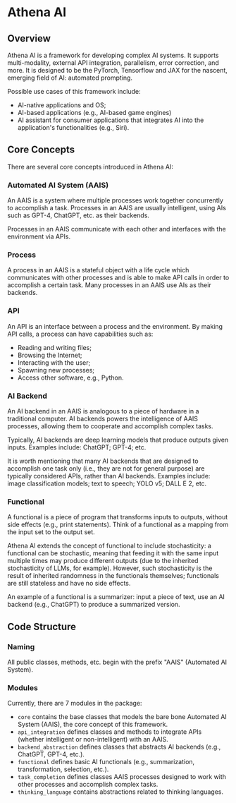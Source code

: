 # Athena AI

## Overview

Athena AI is a framework for developing complex AI systems.
It supports multi-modality, external API integration,
parallelism, error correction, and more.
It is designed to be the PyTorch, Tensorflow and JAX for the
nascent, emerging field of AI: automated prompting.

Possible use cases of this framework include:

- AI-native applications and OS;
- AI-based applications (e.g., AI-based game engines)
- AI assistant for consumer applications that integrates
AI into the application's functionalities (e.g., Siri).

## Core Concepts

There are several core concepts introduced in Athena AI:

### Automated AI System (AAIS)

An AAIS is a system where multiple processes work together
concurrently to accomplish a task.
Processes in an AAIS are usually intelligent, using AIs
such as GPT-4, ChatGPT, etc. as their backends.

Processes in an AAIS communicate with each other and interfaces
with the environment via APIs.

### Process

A process in an AAIS is a stateful object with a life cycle
which communicates with other processes and is able to make
API calls in order to accomplish a certain task.
Many processes in an AAIS use AIs as their backends.

### API

An API is an interface between a process and the environment.
By making API calls, a process can have capabilities such as:

- Reading and writing files;
- Browsing the Internet;
- Interacting with the user;
- Spawning new processes;
- Access other software, e.g., Python.

### AI Backend

An AI backend in an AAIS is analogous to a piece of hardware
in a traditional computer.
AI backends powers the intelligence of AAIS processes, allowing them
to cooperate and accomplish complex tasks.

Typically, AI backends are deep learning models that produce outputs
given inputs.
Examples include: ChatGPT; GPT-4; etc.

It is worth mentioning that many AI backends that are designed
to accomplish one task only (i.e., they are not for general purpose)
are typically considered APIs, rather than AI backends.
Examples include: image classification models; text to speech;
YOLO v5; DALL E 2, etc.

### Functional

A functional is a piece of program that transforms inputs to outputs,
without side effects (e.g., print statements).
Think of a functional as a mapping from the input set to the output set.

Athena AI extends the concept of functional to include
stochasticity: a functional can be stochastic, meaning that
feeding it with the same input multiple times may produce
different outputs (due to the inherited stochasticity of LLMs, for example).
However, such stochasticity is the result of inherited randomness
in the functionals themselves; functionals are still stateless and
have no side effects.

An example of a functional is a summarizer: input a piece of text,
use an AI backend (e.g., ChatGPT) to produce a summarized version.


## Code Structure

### Naming

All public classes, methods, etc.
begin with the prefix "AAIS" (Automated AI System).

### Modules

Currently, there are 7 modules in the package:

- `core` contains the base classes that models the bare bone
Automated AI System (AAIS), the core concept of this framework.
- `api_integration` defines classes and methods to integrate APIs (whether
intelligent or non-intelligent) with an AAIS.
- `backend_abstraction` defines classes that abstracts
AI backends (e.g., ChatGPT, GPT-4, etc.).
- `functional` defines basic AI functionals (e.g., summarization,
transformation, selection, etc.).
- `task_completion` defines classes AAIS processes designed
to work with other processes and accomplish complex tasks.
- `thinking_language` contains abstractions related to
thinking languages.
